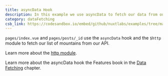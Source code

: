 ```yaml
---
title: asyncData Hook
description: In this example we use asyncData to fetch our data from our API.
category: dataFetching
csb_link: https://codesandbox.io/embed/github/nuxtlabs/examples/tree/master/data-fetching/async-data-hook?fontsize=14&hidenavigation=1&theme=dark&view=editor
---
```


<example-intro></example-intro>

`pages/index.vue` and `pages/posts/_id` use the `asyncData` hook and the `$http` module to fetch our list of mountains from our API.

<base-alert type="next">

Learn more about the [http module](https://http.nuxtjs.org/).

</base-alert>

<base-alert type="next">

Learn more about the asyncData hook the Features book in the [Data Fetching](/docs/features/data-fetching) chapter.

</base-alert>

<code-sandbox :src="csb_link"></code-sandbox>
